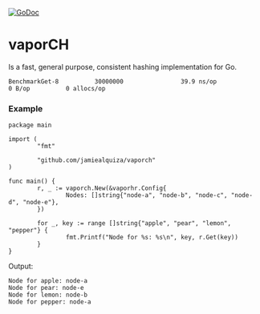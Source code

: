 [![GoDoc](https://godoc.org/github.com/jamiealquiza/vaporhr?status.svg)](https://godoc.org/github.com/jamiealquiza/vaporch)

# vaporCH

Is a fast, general purpose, consistent hashing implementation for Go.

```
BenchmarkGet-8          30000000                39.9 ns/op             0 B/op          0 allocs/op
```

### Example
```golang
package main

import (
        "fmt"

        "github.com/jamiealquiza/vaporch"
)

func main() {
        r, _ := vaporch.New(&vaporhr.Config{
                Nodes: []string{"node-a", "node-b", "node-c", "node-d", "node-e"},
        })

        for _, key := range []string{"apple", "pear", "lemon", "pepper"} {
                fmt.Printf("Node for %s: %s\n", key, r.Get(key))
        }
}
```
Output:
```
Node for apple: node-a
Node for pear: node-e
Node for lemon: node-b
Node for pepper: node-a
```